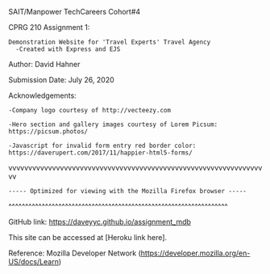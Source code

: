 
SAIT/Manpower TechCareers Cohort#4 

CPRG 210 Assignment 1: 

    Demonstration Website for 'Travel Experts' Travel Agency
      -Created with Express and EJS

Author: David Hahner

Submission Date: July 26, 2020

Acknowledgements:

    -Company logo courtesy of http://vecteezy.com

    -Hero section and gallery images courtesy of Lorem Picsum: https://picsum.photos/

    -Javascript for invalid form entry red border color:  https://daverupert.com/2017/11/happier-html5-forms/
  
vvvvvvvvvvvvvvvvvvvvvvvvvvvvvvvvvvvvvvvvvvvvvvvvvvvvvvvvvvvvvvvvvv
~~~~~~~~~~~~~~~~~~~~~~~~~~~~~~~~~~~~~~~~~~~~~~~~~~~~~~~~~~~~~~~~~~
----- Optimized for viewing with the Mozilla Firefox browser -----
~~~~~~~~~~~~~~~~~~~~~~~~~~~~~~~~~~~~~~~~~~~~~~~~~~~~~~~~~~~~~~~~~~
^^^^^^^^^^^^^^^^^^^^^^^^^^^^^^^^^^^^^^^^^^^^^^^^^^^^^^^^^^^^^^^^^^

GitHub link:
https://daveyyc.github.io/assignment_mdb

    
This site can be accessed at [Heroku link here]. 



Reference: Mozilla Developer Network (https://developer.mozilla.org/en-US/docs/Learn)